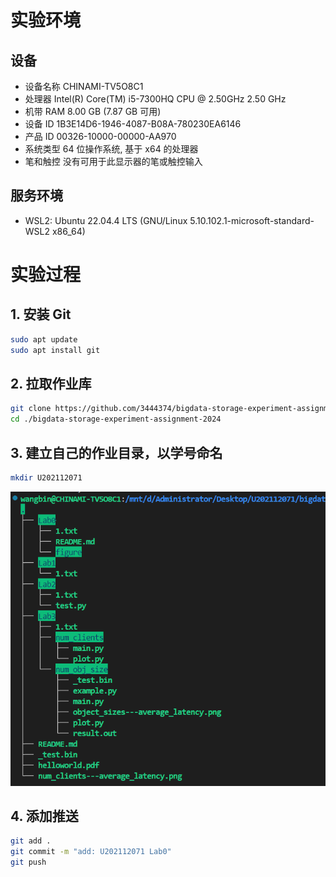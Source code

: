 # 实验环境
## 设备
- 设备名称	CHINAMI-TV5O8C1
- 处理器	Intel(R) Core(TM) i5-7300HQ CPU @ 2.50GHz   2.50 GHz
- 机带 RAM	8.00 GB (7.87 GB 可用)
- 设备 ID	1B3E14D6-1946-4087-B08A-780230EA6146
- 产品 ID	00326-10000-00000-AA970
- 系统类型	64 位操作系统, 基于 x64 的处理器
- 笔和触控	没有可用于此显示器的笔或触控输入

## 服务环境
- WSL2: Ubuntu 22.04.4 LTS (GNU/Linux 5.10.102.1-microsoft-standard-WSL2 x86_64)

# 实验过程
## 1. 安装 Git
```bash
sudo apt update
sudo apt install git
```
## 2. 拉取作业库
```bash
git clone https://github.com/3444374/bigdata-storage-experiment-assignment-2024.git
cd ./bigdata-storage-experiment-assignment-2024
```

## 3. 建立自己的作业目录，以学号命名
```bash
mkdir U202112071
```
![image](figure/02.png)

## 4. 添加推送
```bash
git add .
git commit -m "add: U202112071 Lab0"
git push
```
